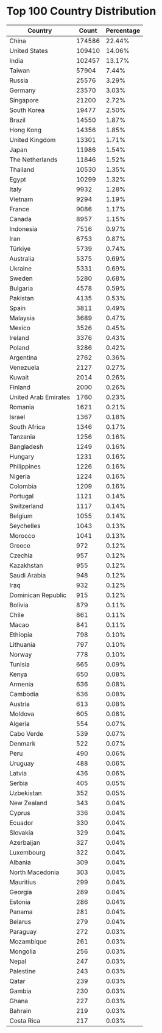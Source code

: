 # Top 100 Country Distribution
| Country | Count | Percentage |
|----|----|----|
| China | 174586 | 22.44% |
| United States | 109410 | 14.06% |
| India | 102457 | 13.17% |
| Taiwan | 57904 | 7.44% |
| Russia | 25576 | 3.29% |
| Germany | 23570 | 3.03% |
| Singapore | 21200 | 2.72% |
| South Korea | 19477 | 2.50% |
| Brazil | 14550 | 1.87% |
| Hong Kong | 14356 | 1.85% |
| United Kingdom | 13301 | 1.71% |
| Japan | 11986 | 1.54% |
| The Netherlands | 11846 | 1.52% |
| Thailand | 10530 | 1.35% |
| Egypt | 10299 | 1.32% |
| Italy | 9932 | 1.28% |
| Vietnam | 9294 | 1.19% |
| France | 9086 | 1.17% |
| Canada | 8957 | 1.15% |
| Indonesia | 7516 | 0.97% |
| Iran | 6753 | 0.87% |
| Türkiye | 5739 | 0.74% |
| Australia | 5375 | 0.69% |
| Ukraine | 5331 | 0.69% |
| Sweden | 5280 | 0.68% |
| Bulgaria | 4578 | 0.59% |
| Pakistan | 4135 | 0.53% |
| Spain | 3811 | 0.49% |
| Malaysia | 3689 | 0.47% |
| Mexico | 3526 | 0.45% |
| Ireland | 3376 | 0.43% |
| Poland | 3286 | 0.42% |
| Argentina | 2762 | 0.36% |
| Venezuela | 2127 | 0.27% |
| Kuwait | 2014 | 0.26% |
| Finland | 2000 | 0.26% |
| United Arab Emirates | 1760 | 0.23% |
| Romania | 1621 | 0.21% |
| Israel | 1367 | 0.18% |
| South Africa | 1346 | 0.17% |
| Tanzania | 1256 | 0.16% |
| Bangladesh | 1249 | 0.16% |
| Hungary | 1231 | 0.16% |
| Philippines | 1226 | 0.16% |
| Nigeria | 1224 | 0.16% |
| Colombia | 1209 | 0.16% |
| Portugal | 1121 | 0.14% |
| Switzerland | 1117 | 0.14% |
| Belgium | 1055 | 0.14% |
| Seychelles | 1043 | 0.13% |
| Morocco | 1041 | 0.13% |
| Greece | 972 | 0.12% |
| Czechia | 957 | 0.12% |
| Kazakhstan | 955 | 0.12% |
| Saudi Arabia | 948 | 0.12% |
| Iraq | 932 | 0.12% |
| Dominican Republic | 915 | 0.12% |
| Bolivia | 879 | 0.11% |
| Chile | 861 | 0.11% |
| Macao | 841 | 0.11% |
| Ethiopia | 798 | 0.10% |
| Lithuania | 797 | 0.10% |
| Norway | 778 | 0.10% |
| Tunisia | 665 | 0.09% |
| Kenya | 650 | 0.08% |
| Armenia | 636 | 0.08% |
| Cambodia | 636 | 0.08% |
| Austria | 613 | 0.08% |
| Moldova | 605 | 0.08% |
| Algeria | 554 | 0.07% |
| Cabo Verde | 539 | 0.07% |
| Denmark | 522 | 0.07% |
| Peru | 490 | 0.06% |
| Uruguay | 488 | 0.06% |
| Latvia | 436 | 0.06% |
| Serbia | 405 | 0.05% |
| Uzbekistan | 352 | 0.05% |
| New Zealand | 343 | 0.04% |
| Cyprus | 336 | 0.04% |
| Ecuador | 330 | 0.04% |
| Slovakia | 329 | 0.04% |
| Azerbaijan | 327 | 0.04% |
| Luxembourg | 322 | 0.04% |
| Albania | 309 | 0.04% |
| North Macedonia | 303 | 0.04% |
| Mauritius | 299 | 0.04% |
| Georgia | 289 | 0.04% |
| Estonia | 286 | 0.04% |
| Panama | 281 | 0.04% |
| Belarus | 279 | 0.04% |
| Paraguay | 272 | 0.03% |
| Mozambique | 261 | 0.03% |
| Mongolia | 256 | 0.03% |
| Nepal | 247 | 0.03% |
| Palestine | 243 | 0.03% |
| Qatar | 239 | 0.03% |
| Gambia | 230 | 0.03% |
| Ghana | 227 | 0.03% |
| Bahrain | 219 | 0.03% |
| Costa Rica | 217 | 0.03% |
